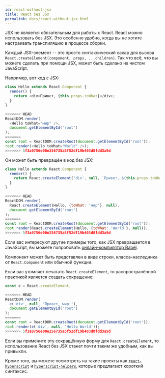 ```yaml
---
id: react-without-jsx
title: React без JSX
permalink: docs/react-without-jsx.html
---
```


JSX не является обязательным для работы с React. React можно использовать без JSX. Это особенно удобно, когда вы не хотите настраивать транспиляцию в процессе сборки.

Каждый JSX-элемент -- это просто синтаксический сахар для вызова `React.createElement(component, props, ...children)`. Так что всё, что вы можете сделать при помощи JSX, может быть сделано на чистом JavaScript.

Например, вот код с JSX:


```js
class Hello extends React.Component {
  render() {
    return <div>Привет, {this.props.toWhat}</div>;
  }
}

<<<<<<< HEAD
ReactDOM.render(
  <Hello toWhat="мир" />,
  document.getElementById('root')
);
=======
const root = ReactDOM.createRoot(document.getElementById('root'));
root.render(<Hello toWhat="World" />);
>>>>>>> 5f3a9756e00e256735a5f52df19b403d8fdd3a9d
```

Он может быть превращён в код без JSX:

```js
class Hello extends React.Component {
  render() {
    return React.createElement('div', null, `Привет, ${this.props.toWhat}`);
  }
}

<<<<<<< HEAD
ReactDOM.render(
  React.createElement(Hello, {toWhat: 'мир'}, null),
  document.getElementById('root')
);
=======
const root = ReactDOM.createRoot(document.getElementById('root'));
root.render(React.createElement(Hello, {toWhat: 'World'}, null));
>>>>>>> 5f3a9756e00e256735a5f52df19b403d8fdd3a9d
```

Если вас интересуют другие примеры того, как JSX превращается в JavaScript, вы можете попробовать [онлайн-компилятор Babel](babel://jsx-simple-example).

Компонент может быть представлен в виде строки, класса-наследника от `React.Component` или обычной функции.

Если вас утомляет печатать `React.createElement`, то распространённой практикой является создать сокращение:

```js
const e = React.createElement;

<<<<<<< HEAD
ReactDOM.render(
  e('div', null, 'Привет, мир!'),
  document.getElementById('root')
);
=======
const root = ReactDOM.createRoot(document.getElementById('root'));
root.render(e('div', null, 'Hello World'));
>>>>>>> 5f3a9756e00e256735a5f52df19b403d8fdd3a9d
```

Если вы примените эту сокращённую форму для `React.createElement`, то использование React без JSX станет почти таким же удобным, как вы привыкли.

Кроме того, вы можете посмотреть на такие проекты как [`react-hyperscript`](https://github.com/mlmorg/react-hyperscript) и [`hyperscript-helpers`](https://github.com/ohanhi/hyperscript-helpers), которые предлагают короткий синтаксис.
